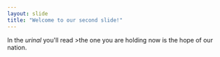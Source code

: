```yaml
---
layout: slide
title: "Welcome to our second slide!"
---
```

In the *urinal* you'll read >the one you are holding now is the hope of our nation.
